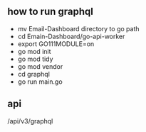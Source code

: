 ## how to run graphql 
- mv Email-Dashboard directory to go path
- cd Emain-Dashboard/go-api-worker
- export GO111MODULE=on
- go mod init
- go mod tidy
- go mod vendor
- cd graphql
- go run main.go

## api 
/api/v3/graphql

